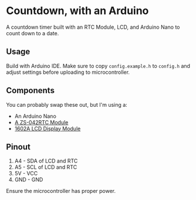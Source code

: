# Countdown, with an Arduino

A countdown timer built with an RTC Module, LCD, and Arduino Nano to count down to a date.

## Usage

Build with Arduino IDE. Make sure to copy `config.example.h` to `config.h` and adjust settings before uploading to microcontroller.

## Components

You can probably swap these out, but I'm using a:
- An Arduino Nano
- [A ZS-042RTC Module](https://www.alldatasheet.com/datasheet-pdf/view/112132/DALLAS/DS3231.html)
- [1602A LCD Display Module](https://www.alldatasheet.com/datasheet-pdf/view/1574132/CRYSTAIFONTZ/LCD-1602A.html) 

## Pinout

1. A4 - SDA of LCD and RTC
2. A5 - SCL of LCD and RTC
3. 5V - VCC
4. GND - GND

Ensure the microcontroller has proper power.
